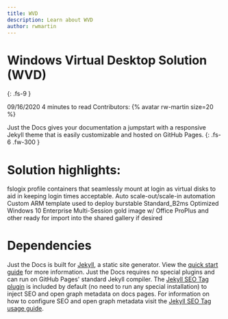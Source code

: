 ```yaml
---
title: WVD
description: Learn about WVD
author: rwmartin
---
```



# Windows Virtual Desktop Solution (WVD)
{: .fs-9 }


09/16/2020 4 minutes to read Contributors: {% avatar rw-martin size=20 %}


Just the Docs gives your documentation a jumpstart with a responsive Jekyll theme that is easily customizable and hosted on GitHub Pages.
{: .fs-6 .fw-300 }


# Solution highlights:
fslogix profile containers that seamlessly mount at login as virtual disks to aid in keeping login times acceptable.
Auto scale-out/scale-in automation
Custom ARM template used to deploy burstable Standard_B2ms
Optimized Windows 10 Enterprise Multi-Session gold image w/ Office ProPlus and other ready for import into the shared gallery if desired
 


# Dependencies

Just the Docs is built for [Jekyll](https://jekyllrb.com), a static site generator. View the [quick start guide](https://jekyllrb.com/docs/) for more information. Just the Docs requires no special plugins and can run on GitHub Pages' standard Jekyll compiler. The [Jekyll SEO Tag plugin](https://github.com/jekyll/jekyll-seo-tag) is included by default (no need to run any special installation) to inject SEO and open graph metadata on docs pages. For information on how to configure SEO and open graph metadata visit the [Jekyll SEO Tag usage guide](https://jekyll.github.io/jekyll-seo-tag/usage/).

